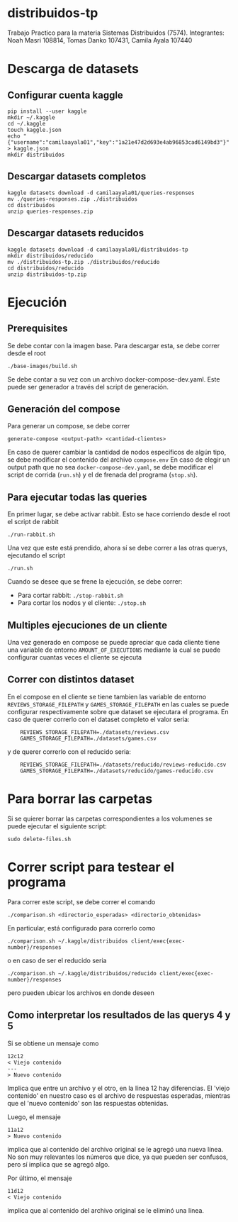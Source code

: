 # distribuidos-tp
Trabajo Practico para la materia Sistemas Distribuidos (7574). 
Integrantes: Noah Masri 108814, Tomas Danko 107431, Camila Ayala 107440
# Descarga de datasets
## Configurar cuenta kaggle
```
pip install --user kaggle
mkdir ~/.kaggle
cd ~/.kaggle
touch kaggle.json
echo "{"username":"camilaayala01","key":"1a21e47d2d693e4ab96853cad6149bd3"}" > kaggle.json
mkdir distribuidos
```
## Descargar datasets completos
```
kaggle datasets download -d camilaayala01/queries-responses
mv ./queries-responses.zip ./distribuidos
cd distribuidos
unzip queries-responses.zip
```
## Descargar datasets reducidos
```
kaggle datasets download -d camilaayala01/distribuidos-tp
mkdir distribuidos/reducido
mv ./distribuidos-tp.zip ./distribuidos/reducido
cd distribuidos/reducido
unzip distribuidos-tp.zip
```
# Ejecución
## Prerequisites
Se debe contar con la imagen base. Para descargar esta, se debe correr desde el root
```
./base-images/build.sh
``` 
Se debe contar a su vez con un archivo docker-compose-dev.yaml. Este puede ser generador a través del script de generación.

## Generación del compose
Para generar un compose, se debe correr 
```
generate-compose <output-path> <cantidad-clientes>
```
En caso de querer cambiar la cantidad de nodos específicos de algún tipo, se debe modificar el contenido del archivo `compose.env`
En caso de elegir un output path que no sea `docker-compose-dev.yaml`, se debe modificar el script de corrida (`run.sh`) y el de frenada del programa (`stop.sh`).
## Para ejecutar todas las queries
En primer lugar, se debe activar rabbit. Esto se hace corriendo desde el root el script de rabbit
```
./run-rabbit.sh
```
Una vez que este está prendido, ahora sí se debe correr a las otras querys, ejecutando el script
```
./run.sh
```
Cuando se desee que se frene la ejecución, se debe correr:
* Para cortar rabbit: `./stop-rabbit.sh`
* Para cortar los nodos y el cliente: `./stop.sh`
## Multiples ejecuciones de un cliente
Una vez generado en compose se puede apreciar que cada cliente tiene una variable de entorno `AMOUNT_OF_EXECUTIONS` mediante la cual se puede configurar cuantas veces el cliente se ejecuta 
## Correr con distintos dataset
En el compose en el cliente se tiene tambien las variable de entorno `REVIEWS_STORAGE_FILEPATH` y `GAMES_STORAGE_FILEPATH` en las cuales se puede configurar respectivamente sobre que dataset se ejecutara el programa. 
En caso de querer correrlo con el dataset completo el valor seria:

```
    REVIEWS_STORAGE_FILEPATH=./datasets/reviews.csv
    GAMES_STORAGE_FILEPATH=./datasets/games.csv
```

y de querer correrlo con el reducido seria:

```
    REVIEWS_STORAGE_FILEPATH=./datasets/reducido/reviews-reducido.csv
    GAMES_STORAGE_FILEPATH=./datasets/reducido/games-reducido.csv
```
# Para borrar las carpetas
Si se quierer borrar las carpetas correspondientes a los volumenes se puede ejecutar el siguiente script:
```
sudo delete-files.sh
```
# Correr script para testear el programa
Para correr este script, se debe correr el comando 
```
./comparison.sh <directorio_esperadas> <directorio_obtenidas>
```
En particular, está configurado para correrlo como
```
./comparison.sh ~/.kaggle/distribuidos client/exec{exec-number}/responses
```

o en caso de ser el reducido seria
```
./comparison.sh ~/.kaggle/distribuidos/reducido client/exec{exec-number}/responses
```
pero pueden ubicar los archivos en donde deseen


## Como interpretar los resultados de las querys 4 y 5
Si se obtiene un mensaje como
```
12c12
< Viejo contenido
---
> Nuevo contenido
```
Implica que entre un archivo y el otro, en la línea 12 hay diferencias. El 'viejo contenido' en nuestro caso es el archivo de respuestas esperadas, mientras que el 'nuevo contenido' son las respuestas obtenidas. 

Luego, el mensaje
```
11a12
> Nuevo contenido
```
implica que al contenido del archivo original se le agregó una nueva línea. No son muy relevantes los números que dice, ya que pueden ser confusos, pero sí implica que se agregó algo.

Por último, el mensaje
```
11d12
< Viejo contenido
```
implica que al contenido del archivo original se le eliminó una línea.


